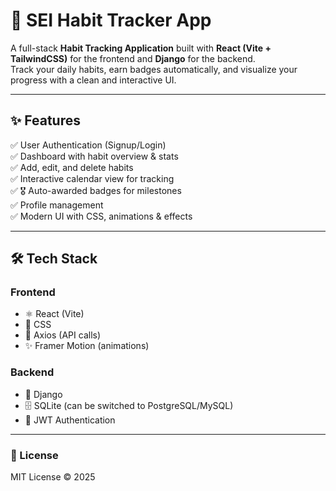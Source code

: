 # 🌱 SEI Habit Tracker App

A full-stack **Habit Tracking Application** built with **React (Vite + TailwindCSS)** for the frontend and **Django** for the backend.  
Track your daily habits, earn badges automatically, and visualize your progress with a clean and interactive UI.  

---

## ✨ Features

✅ User Authentication (Signup/Login)  
✅ Dashboard with habit overview & stats  
✅ Add, edit, and delete habits  
✅ Interactive calendar view for tracking  
✅ 🎖️ Auto-awarded badges for milestones  
✅ Profile management  
✅ Modern UI with CSS, animations & effects  

---

## 🛠️ Tech Stack

### **Frontend**
- ⚛️ React (Vite)
- 🎨 CSS
- 🔄 Axios (API calls)
- ✨ Framer Motion (animations)

### **Backend**
- 🚀 Django
- 🗄️ SQLite (can be switched to PostgreSQL/MySQL)
- 🔐 JWT Authentication

---

### **📜 License**
MIT License © 2025

